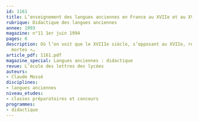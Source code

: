 ```yaml
---
id: 1161
title: L’enseignement des langues anciennes en France au XVIIe et au XVIIIe siècles
rubrique: Didactique des langues anciennes
annee: 1993
magazine: n°11 1er juin 1994
pages: 6
description: Où l’on voit que le XVIIIe siècle, s’opposant au XVIIe, rejette les « langues
  mortes »…
article_pdf: 1161.pdf
magazine_special: Langues anciennes : didactique
revue: L’école des lettres des lycées
auteurs:
- Claude Mossé
disciplines:
- langues anciennes
niveau_etudes:
- classes préparatoires et concours
programmes:
- didactique
---
```

